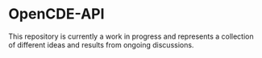 # OpenCDE-API

This repository is currently a work in progress and represents a collection of different ideas and results from ongoing discussions.

